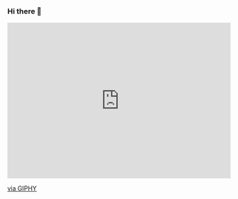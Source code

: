 ### Hi there 👋
<div style="width:100%;height:0;padding-bottom:70%;position:relative;"><iframe src="https://giphy.com/embed/kl5ctZSctCbE4" width="100%" height="100%" style="position:absolute" frameBorder="0" class="giphy-embed" allowFullScreen></iframe></div><p><a href="https://giphy.com/gifs/green-monochrome-code-kl5ctZSctCbE4">via GIPHY</a></p>
<!--
**syntax-dot/syntax-dot** is a ✨ _special_ ✨ repository because its `README.md` (this file) appears on your GitHub profile.

Here are some ideas to get you started:

- 🔭 I’m currently working on ...
- 🌱 I’m currently learning ...
- 👯 I’m looking to collaborate on ...
- 🤔 I’m looking for help with ...
- 💬 Ask me about ...
- 📫 How to reach me: ...
- 😄 Pronouns: ...
- ⚡ Fun fact: ...
-->
